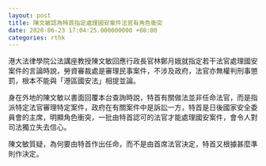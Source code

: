```yaml
---
layout: post
title: 陳文敏認為特首指定處理國安案件法官有角色衝突
date: 2020-06-23 17:04:25.000000000 +08:00
categories: rthk
---
```


港大法律學院公法講座教授陳文敏回應行政長官林鄭月娥就指定若干法官處理國安案件的言論時說，勞資審裁處是審理民事案件，不涉及政府，法官亦無權判刑事懲罰，根本不能與「港區國安法」相提並論。

身在外地的陳文敏以書面回覆本台查詢時說，特首有關做法並非任命法官，而是指派特定法官審理特定案件，政府在有關案件中是訴訟一方，特首是日後國家安全委員會的主席，明顯角色衝突，一批由特首認可的法官才能處理國安案件，會令人對司法獨立失去信心。

陳文敏質疑，為何要由特首作出任命，而不是由首席法官決定，特首又根據甚麼準則作決定。
